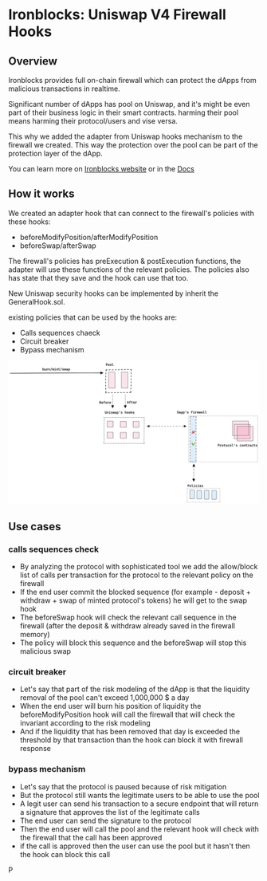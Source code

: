 # Ironblocks: Uniswap V4 Firewall Hooks  

## Overview 
Ironblocks provides full on-chain firewall which can protect the dApps from malicious transactions in realtime.

Significant number of dApps has pool on Uniswap, and it's might be even part of their business logic in their smart contracts.
harming their pool means harming their protocol/users and vise versa.

This why we added the adapter from Uniswap hooks mechanism to the firewall we created.
This way the protection over the pool can be part of the protection layer of the dApp.

You can learn more on [Ironblocks website](https://ironblocks.com) or in the [Docs](https://ironblocks.readme.io/docs) 

## How it works
We created an adapter hook that can connect to the firewall's policies with these hooks:
- beforeModifyPosition/afterModifyPosition
- beforeSwap/afterSwap

The firewall's policies has preExecution & postExecution functions, the adapter will use these functions of the relevant policies.
The policies also has state that they save and the hook can use that too.

New Uniswap security hooks can be implemented by inherit the GeneralHook.sol.

existing policies that can be used by the hooks are:
- Calls sequences chaeck
- Circuit breaker
- Bypass mechanism

![diagram-firewall hook](https://github.com/ironblocks/onchain-firewall/blob/main/contracts/uniswap-hooks/general_uniswap_hook.png)

## Use cases

### calls sequences check

- By analyzing the protocol with sophisticated tool we add the allow/block list of calls per transaction for the protocol to the relevant policy on the firewall
- If the end user commit the blocked sequence (for example - deposit + withdraw + swap of minted protocol's tokens) he will get to the swap hook
- The beforeSwap hook will check the relevant call sequence in the firewall (after the deposit & withdraw already saved in the firewall memory)
- The policy will block this sequence and the beforeSwap will stop this malicious swap

### circuit breaker

- Let's say that part of the risk modeling of the dApp is that the liquidity removal of the pool can't exceed 1,000,000 $ a day
- When the end user will burn his position of liquidity the beforeModifyPosition hook will call the firewall that will check the invariant according to the risk modeling
- And if the liquidity that has been removed that day is exceeded the threshold by that transaction than the hook can block it with firewall response

### bypass mechanism

- Let's say that the protocol is paused because of risk mitigation
- But the protocol still wants the legitimate users to be able to use the pool
- A legit user can send his transaction to a secure endpoint that will return a signature that approves the list of the legitimate calls
- The end user can send the signature to the protocol
- Then the end user will call the pool and the relevant hook will check with the firewall that the call has been approved
- if the call is approved then the user can use the pool but it hasn't then the hook can block this call


P